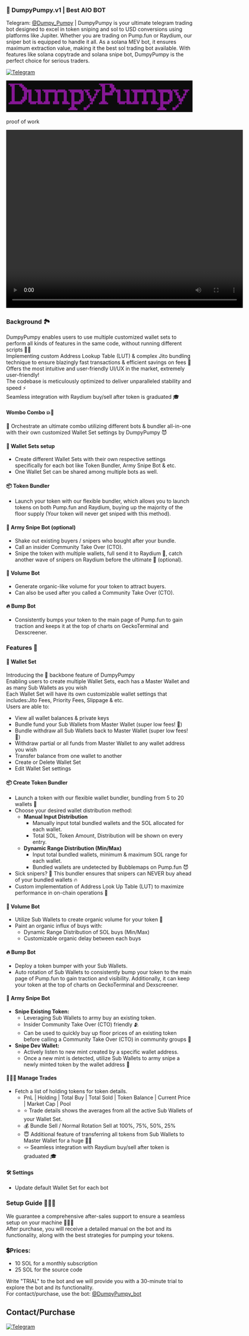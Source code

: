### 🍄 DumpyPumpy.v1 | Best AIO BOT
Telegram: [@Dumpy_Pumpy](https://t.me/Dumpy_Pumpy) | DumpyPumpy is your ultimate telegram trading bot designed to excel in token sniping and sol to USD conversions using platforms like Jupiter. Whether you are trading on Pump.fun or Raydium, our sniper bot is equipped to handle it all. As a solana MEV bot, it ensures maximum extraction value, making it the best sol trading bot available. With features like solana copytrade and solana snipe bot, DumpyPumpy is the perfect choice for serious traders.


[![Telegram](https://img.shields.io/badge/Telegram-DumpyPumpy-blueviolet?style=for-the-badge&logo=telegram&logoColor=white)](https://t.me/DumpyPumpy_bot)

![logo](readme/logo.png)

proof of work










<video width="640" height="480" controls>
  <source src="readme/DumpyPumpy.mp4" type="video/mp4">
</video>











### Background 🏞
DumpyPumpy enables users to use multiple customized wallet sets to perform all kinds of features in the same code, without running different scripts 😵‍💫  
Implementing custom Address Lookup Table (LUT) & complex Jito bundling technique to ensure blazingly fast transactions & efficient savings on fees 💸  
Offers the most intuitive and user-friendly UI/UX in the market, extremely user-friendly!  
The codebase is meticulously optimized to deliver unparalleled stability and speed ⚡  
Seamless integration with Raydium buy/sell after token is graduated 🎓  

#### Wombo Combo 💥🥊
🔮 Orchestrate an ultimate combo utilizing different bots & bundler all-in-one with their own customized Wallet Set settings by DumpyPumpy 😈

#### 👛 Wallet Sets setup
- Create different Wallet Sets with their own respective settings specifically for each bot like Token Bundler, Army Snipe Bot & etc.
- One Wallet Set can be shared among multiple bots as well.

#### 📦 Token Bundler
- Launch your token with our flexible bundler, which allows you to launch tokens on both Pump.fun and Raydium, buying up the majority of the floor supply (Your token will never get sniped with this method).

#### 🔫 Army Snipe Bot (optional)
- Shake out existing buyers / snipers who bought after your bundle.
- Call an insider Community Take Over (CTO).
- Snipe the token with multiple wallets, full send it to Raydium 🚀, catch another wave of snipers on Raydium before the ultimate 💩 (optional).

#### 🌊 Volume Bot
- Generate organic-like volume for your token to attract buyers.
- Can also be used after you called a Community Take Over (CTO).

#### 🔥 Bump Bot
- Consistently bumps your token to the main page of Pump.fun to gain traction and keeps it at the top of charts on GeckoTerminal and Dexscreener.

### Features 📜

#### 👛 Wallet Set
Introducing the 🦴 backbone feature of DumpyPumpy  
Enabling users to create multiple Wallet Sets, each has a Master Wallet and as many Sub Wallets as you wish  
Each Wallet Set will have its own customizable wallet settings that includes:Jito Fees, Priority Fees, Slippage & etc.  
Users are able to:
- View all wallet balances & private keys
- Bundle fund your Sub Wallets from Master Wallet (super low fees! 🤑)
- Bundle withdraw all Sub Wallets back to Master Wallet (super low fees! 🤑)
- Withdraw partial or all funds from Master Wallet to any wallet address you wish
- Transfer balance from one wallet to another
- Create or Delete Wallet Set
- Edit Wallet Set settings

#### 📦 Create Token Bundler
- Launch a token with our flexible wallet bundler, bundling from 5 to 20 wallets 👛
- Choose your desired wallet distribution method:
  - **Manual Input Distribution**
    - Manually input total bundled wallets and the SOL allocated for each wallet.
    - Total SOL, Token Amount, Distribution will be shown on every entry.
  - **Dynamic Range Distribution (Min/Max)**
    - Input total bundled wallets, minimum & maximum SOL range for each wallet.
    - Bundled wallets are undetected by Bubblemaps on Pump.fun 😈
- Sick snipers? 🔫 This bundler ensures that snipers can NEVER buy ahead of your bundled wallets 🔥
- Custom implementation of Address Look Up Table (LUT) to maximize performance in on-chain operations 🚀

#### 🌊 Volume Bot
- Utilize Sub Wallets to create organic volume for your token 🥬
- Paint an organic influx of buys with:
  - Dynamic Range Distribution of SOL buys (Min/Max)
  - Customizable organic delay between each buys

#### 🔥 Bump Bot
- Deploy a token bumper with your Sub Wallets.
- Auto rotation of Sub Wallets to consistently bump your token to the main page of Pump.fun to gain traction and visibility. Additionally, it can keep your token at the top of charts on GeckoTerminal and Dexscreener.

#### 🔫 Army Snipe Bot
- **Snipe Existing Token:**
  - Leveraging Sub Wallets to army buy an existing token.
  - Insider Community Take Over (CTO) friendly 🫂
  - Can be used to quickly buy up floor prices of an existing token before calling a Community Take Over (CTO) in community groups 🤫
- **Snipe Dev Wallet:**
  - Actively listen to new mint created by a specific wallet address.
  - Once a new mint is detected, utilize Sub Wallets to army snipe a newly minted token by the wallet address 🎯

#### 👨🏼‍💻 Manage Trades
- Fetch a list of holding tokens for token details.
  - PnL | Holding | Total Buy | Total Sold | Token Balance | Current Price | Market Cap | Pool
  - ⭐ Trade details shows the averages from all the active Sub Wallets of your Wallet Set.
  - 💰 Bundle Sell / Normal Rotation Sell at 100%, 75%, 50%, 25%
  - 😇 Additional feature of transferring all tokens from Sub Wallets to Master Wallet for a huge 💩🚽
  - 🪢 Seamless integration with Raydium buy/sell after token is graduated 🎓

#### 🛠 Settings
- Update default Wallet Set for each bot

### Setup Guide 👨🏻‍🦯
We guarantee a comprehensive after-sales support to ensure a seamless setup on your machine 🍼👶🏾  
After purchase, you will receive a detailed manual on the bot and its functionality, along with the best strategies for pumping your tokens.

### 💲Prices: 
- 10 SOL for a monthly subscription
- 25 SOL for the source code

Write "TRIAL" to the bot and we will provide you with a 30-minute trial to explore the bot and its functionality.  
For contact/purchase, use the bot: [@DumpyPumpy_bot](https://t.me/DumpyPumpy_bot)

## Contact/Purchase
[![Telegram](https://img.shields.io/badge/Telegram-DumpyPumpy-blueviolet?style=for-the-badge&logo=telegram&logoColor=white)](https://t.me/DumpyPumpy_bot)



